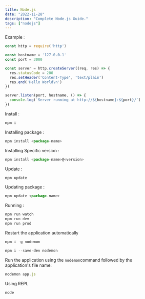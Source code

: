 ```yaml
---
title: Node.js
date: "2022-11-28"
description: "Complete Node.js Guide."
tags: ["nodejs"]
---
```


Example :

```jsx
const http = require('http')

const hostname = '127.0.0.1'
const port = 3000

const server = http.createServer((req, res) => {
  res.statusCode = 200
  res.setHeader('Content-Type', 'text/plain')
  res.end('Hello World\n')
})

server.listen(port, hostname, () => {
  console.log(`Server running at http://${hostname}:${port}/`)
})
```

Install :

```jsx
npm i
```

Installing package :

```jsx
npm install <package-name>
```

Installing Specific version :

```jsx
npm install <package-name>@<version>
```

Update :

```jsx
npm update
```

Updating package :

```jsx
npm update <package-name>
```

Running :

```jsx
npm run watch
npm run dev
npm run prod
```

Restart the application automatically

```jsx
npm i -g nodemon
```

```jsx
npm i --save-dev nodemon
```

Run the application using the `nodemon`command followed by the application's file name:

```jsx
nodemon app.js
```

Using REPL

```jsx
node
```